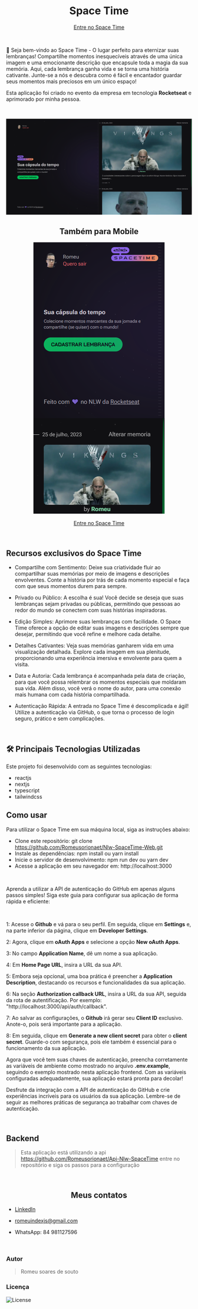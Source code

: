 <h1 align='center'> Space Time </h1>

<div align='center'>

[Entre no Space Time](https://nlw-space-time-web-nu.vercel.app)

</div>

<br>

<p>📃 Seja bem-vindo ao Space Time - O lugar perfeito para eternizar suas lembranças! Compartilhe momentos inesquecíveis através de uma única imagem e uma emocionante descrição que encapsule toda a magia da sua memória. Aqui, cada lembrança ganha vida e se torna uma história cativante. Junte-se a nós e descubra como é fácil e encantador guardar seus momentos mais preciosos em um único espaço!</p

<p>Esta aplicação foi criado no evento da empresa em tecnologia <strong>Rocketseat</strong> e aprimorado por minha pessoa.</p>

<br>

<div align='center'>

![preview](./src/assets/preview/previewSpaceTimeDesktop.png)

<h2> Também para Mobile </h2>

![preview](./src/assets/preview/previewSpaceTimeMobile.png)

</div>

<div align='center'>

[Entre no Space Time](https://nlw-space-time-web-nu.vercel.app)

</div>

<br>

<h2> Recursos exclusivos do Space Time </h2>

- Compartilhe com Sentimento: Deixe sua criatividade fluir ao compartilhar suas memórias por meio de imagens e descrições envolventes. Conte a história por trás de cada momento especial e faça com que seus momentos durem para sempre.

- Privado ou Público: A escolha é sua! Você decide se deseja que suas lembranças sejam privadas ou públicas, permitindo que pessoas ao redor do mundo se conectem com suas histórias inspiradoras.

- Edição Simples: Aprimore suas lembranças com facilidade. O Space Time oferece a opção de editar suas imagens e descrições sempre que desejar, permitindo que você refine e melhore cada detalhe.

- Detalhes Cativantes: Veja suas memórias ganharem vida em uma visualização detalhada. Explore cada imagem em sua plenitude, proporcionando uma experiência imersiva e envolvente para quem a visita.

- Data e Autoria: Cada lembrança é acompanhada pela data de criação, para que você possa relembrar os momentos especiais que moldaram sua vida. Além disso, você verá o nome do autor, para uma conexão mais humana com cada história compartilhada.

- Autenticação Rápida: A entrada no Space Time é descomplicada e ágil! Utilize a autenticação via GitHub, o que torna o processo de login seguro, prático e sem complicações.

<br>

<h2> 🛠 Principais Tecnologias Utilizadas </h2>

<p>Este projeto foi desenvolvido com as seguintes tecnologias:</p>

- reactjs
- nextjs
- typescript
- tailwindcss

<h2> Como usar </h2>

<p>Para utilizar o Space Time em sua máquina local, siga as instruções abaixo:</p>

- Clone este repositório: git clone https://github.com/Romeusorionaet/Nlw-SpaceTime-Web.git
- Instale as dependências: npm install ou yarn install
- Inicie o servidor de desenvolvimento: npm run dev ou yarn dev
- Acesse a aplicação em seu navegador em: http://localhost:3000

<br />

<p>Aprenda a utilizar a API de autenticação do GitHub em apenas alguns passos simples! Siga este guia para configurar sua aplicação de forma rápida e eficiente:</p>

<br />

1: Acesse o <strong>Github</strong> e vá para o seu perfil. Em seguida, clique em <strong>Settings</strong> e, na parte inferior da página, clique em <strong>Developer Settings</strong>.

2: Agora, clique em <strong>oAuth Apps</strong> e selecione a opção <strong>New oAuth Apps</strong>.

3: No campo <strong>Application Name</strong>, dê um nome a sua aplicação.

4: Em <strong>Home Page URL</strong>, insira a URL da sua API.

5: Embora seja opcional, uma boa prática é preencher a <strong>Application Description</strong>, destacando os recursos e funcionalidades da sua aplicação.

6: Na seção <strong>Authorization callback URL</strong>, insira a URL da sua API, seguida da rota de autentificação. Por exemplo: "http://localhost:3000/api/auth/callback".

7: Ao salvar as configurações, o <strong>Github</strong> irá gerar seu <strong>Client ID</strong> exclusivo. Anote-o, pois será importante para a aplicação.

8: Em seguida, clique em <strong>Generate a new client secret</strong> para obter o <strong>client secret</strong>. Guarde-o com segurança, pois ele também é essencial para o funcionamento da sua aplicação.

Agora que você tem suas chaves de autenticação, preencha corretamente as variáveis de ambiente como mostrado no arquivo <strong>.env.example</strong>, seguindo o exemplo mostrado nesta aplicação frontend. Com as variáveis configuradas adequadamente, sua aplicação estará pronta para decolar!

Desfrute da integração com a API de autenticação do GitHub e crie experiências incríveis para os usuários da sua aplicação. Lembre-se de seguir as melhores práticas de segurança ao trabalhar com chaves de autenticação.

<br />

<h2> Backend </h2>

>Esta aplicação está utilizando a api https://github.com/Romeusorionaet/Api-Nlw-SpaceTime entre no repositório e siga os passos para a configuração

<br />

<h2 align='center'> Meus contatos </h2>

* [LinkedIn](https://www.linkedin.com/in/romeu-soares-87749a231/)

* romeuindexjs@gmail.com

* WhatsApp: 84 981127596

<br />

<h3> Autor </h3>

>Romeu soares de souto

<h3> Licença </h3>

<p>
<img alt="License" src="https://img.shields.io/static/v1?label=license&message=MIT&color=49AA26&labelColor=000000">
</p>

